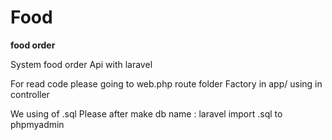 # Food

**food order**

System food order Api with laravel

For read code please going to web.php route
folder Factory in app/ using in controller 

We using of .sql
 Please after make db name : laravel
import .sql to phpmyadmin




